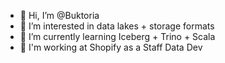 - 👋 Hi, I’m @Buktoria
- 👀 I’m interested in data lakes + storage formats
- 🌱 I’m currently learning Iceberg + Trino + Scala
- 💼 I'm working at Shopify as a Staff Data Dev

<!---
Buktoria/Buktoria is a ✨ special ✨ repository because its `README.md` (this file) appears on your GitHub profile.
You can click the Preview link to take a look at your changes.
--->
